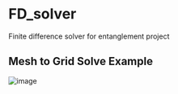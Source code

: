 # FD_solver
Finite difference solver for entanglement project

## Mesh to Grid Solve Example
![image](https://user-images.githubusercontent.com/52281733/200669177-abae945c-8157-426c-bc01-3d1ee6b89789.png)
